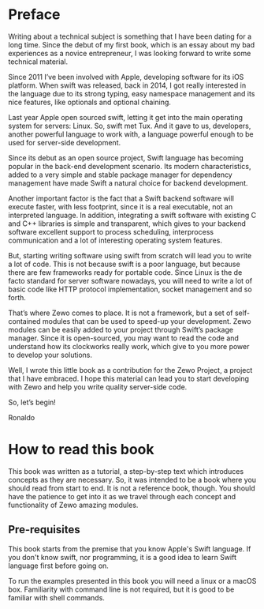 # Preface

Writing about a technical subject is something that I have been dating for a
long time. Since the debut of my first book, which is an essay about my bad
experiences as a novice entrepreneur, I was looking forward to write some
technical material.

Since 2011 I’ve been involved with Apple, developing software for its iOS
platform. When swift was released, back in 2014, I got really interested in the
language due to its strong typing, easy namespace management and its nice
features, like optionals and optional chaining.

Last year Apple open sourced swift, letting it get into the main operating
system for servers: Linux. So, swift met Tux. And it gave to us, developers,
another powerful language to work with, a language powerful enough to be used
for server-side development.

Since its debut as an open source project, Swift language has becoming popular
in the back-end development scenario. Its modern characteristics, added to a
very simple and stable package manager for dependency management have made Swift
a natural choice for backend development.

Another important factor is the fact that a Swift backend software will execute
faster, with less footprint, since it is a real executable, not an interpreted
language. In addition, integrating a swift software with existing C and C++
libraries is simple and transparent, which gives to your backend software
excellent support to process scheduling, interprocess communication and a lot of
interesting operating system features.

But, starting writing software using swift from scratch will lead you to write a
lot of code. This is not because swift is a poor language, but because there are
few frameworks ready for portable code. Since Linux is the de facto standard for
server software nowadays, you will need to write a lot of basic code like HTTP
protocol implementation, socket management and so forth.

That’s where Zewo comes to place. It is not a framework, but a set of
self-contained modules that can be used to speed-up your development. Zewo
modules can be easily added to your project through Swift’s package
manager. Since it is open-sourced, you may want to read the code and understand
how its clockworks really work, which give to you more power to develop your
solutions.

Well, I wrote this little book as a contribution for the Zewo Project, a project
that I have embraced. I hope this material can lead you to start developing with
Zewo and help you write quality server-side code.

So, let’s begin!

Ronaldo

# How to read this book

This book was written as a tutorial, a step-by-step text which introduces
concepts as they are necessary. So, it was intended to be a book where you
should read from start to end. It is not a reference book, though. You should
have the patience to get into it as we travel through each concept and
functionality of Zewo amazing modules.

## Pre-requisites

This book starts from the premise that you know Apple's Swift language. If you
don't know swift, nor programming, it is a good idea to learn Swift language
first before going on.

To run the examples presented in this book you will need a linux or a macOS
box. Familiarity with command line is not required, but it is good to be
familiar with shell commands.





